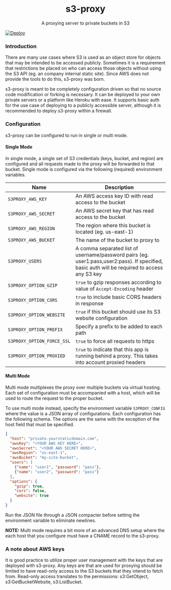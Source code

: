 <h1 align="center">s3-proxy</h1>

<p align="center">
A proxying server to private buckets in S3
</p>

[![Deploy](https://www.herokucdn.com/deploy/button.svg)](https://heroku.com/deploy)

### Introduction

There are many use cases where S3 is used as an object store for objects that may be intended to be accessed publicly.
Sometimes it is a requirement that restrictions be placed on who can access those objects without using the S3 API (eg. an company internal static site).
Since AWS does not provide the tools to do this, s3-proxy was born.

s3-proxy is meant to be completely configuration driven so that no source code modification or forking is necessary.
It can be deployed to your own private servers or a platform like Heroku with ease.
It supports basic auth for the use case of deploying to a publicly accessible server, although it is recommended to deploy s3-proxy within a firewall.

### Configuration

s3-proxy can be configured to run in single or multi mode.

#### Single Mode

In single mode, a single set of S3 credentials (keys, bucket, and region) are configured and all requests made to the proxy will be forwarded to that bucket.
Single mode is configured via the following (required) environment variables.

| Name                       | Description                                                                                                                                   |
| ------------------------   | --------------------------------------------------------------------------------------------------------------------------------------------- |
| `S3PROXY_AWS_KEY`          | An AWS access key ID with read access to the bucket                                                                                           |
| `S3PROXY_AWS_SECRET`       | An AWS secret key that has read access to the bucket                                                                                          |
| `S3PROXY_AWS_REGION`       | The region where this bucket is located (eg. us-east-1)                                                                                       |
| `S3PROXY_AWS_BUCKET`       | The name of the bucket to proxy to                                                                                                            |
| `S3PROXY_USERS`            | A comma separated list of username/password pairs (eg. user1:pass,user2:pass). If specified, basic auth will be required to access any S3 key |
| `S3PROXY_OPTION_GZIP`      | `true` to gzip responses according to value of `Accept-Encoding` header                                                                       |
| `S3PROXY_OPTION_CORS`      | `true` to include basic CORS headers in response                                                                                              |
| `S3PROXY_OPTION_WEBSITE`   | `true` if this bucket should use its S3 website configuration                                                                                 |
| `S3PROXY_OPTION_PREFIX`    | Specify a prefix to be added to each path                                                                                                     |
| `S3PROXY_OPTION_FORCE_SSL` | `true` to force all requests to https                                                                                                         |
| `S3PROXY_OPTION_PROXIED`   | `true` to indicate that this app is running behind a proxy. This takes into account proxied headers                                           |



#### Multi Mode

Multi mode multiplexes the proxy over multiple buckets via virtual hosting.
Each set of configuration must be accompanied with a host, which will be used to route the request to the proper bucket.

To use multi mode instead, specify the environment variable `S3PROXY_CONFIG` where the value is a JSON array of configurations.
Each configuration has the following schema.
The options are the same with the exception of the host field that must be specified.

```json
{
  "host": "private.yourstaticdomain.com",
  "awsKey": "<YOUR AWS KEY HERE>",
  "awsSecret": "<YOUR AWS SECRET HERE>",
  "awsRegion": "us-east-1",
  "awsBucket": "my-site-bucket",
  "users": [
    {"name": "user1", "password": "pass"},
    {"name": "user2", "password": "pass"}
  ],
  "options": {
    "gzip": true,
    "cors": false,
    "website": true
  }
}
```

Run the JSON file through a JSON compacter before setting the environment variable to eliminate newlines.

**NOTE:** Multi mode requires a bit more of an advanced DNS setup where the each host that you configure must have a CNAME record to the s3-proxy.

### A note about AWS keys

It is good practice to utilize proper user management with the keys that are deployed with s3-proxy.
Any keys are that are used for proxying should be limited to have read-only access to the S3 buckets that they intend to fetch from.
Read-only access translates to the permissions: s3:GetObject, s3:GetBucketWebsite, s3:ListBucket.

